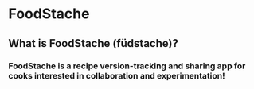 # FoodStache

## What is FoodStache (füdstache)?
### FoodStache is a recipe version-tracking and sharing app for cooks interested in collaboration and experimentation!